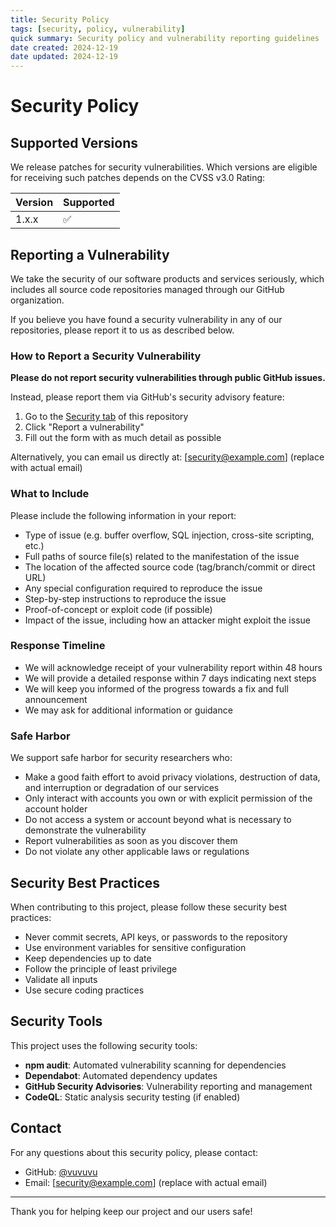 ```yaml
---
title: Security Policy
tags: [security, policy, vulnerability]
quick summary: Security policy and vulnerability reporting guidelines
date created: 2024-12-19
date updated: 2024-12-19
---
```


# Security Policy

## Supported Versions

We release patches for security vulnerabilities. Which versions are eligible for receiving such patches depends on the CVSS v3.0 Rating:

| Version | Supported          |
| ------- | ------------------ |
| 1.x.x   | :white_check_mark: |

## Reporting a Vulnerability

We take the security of our software products and services seriously, which includes all source code repositories managed through our GitHub organization.

If you believe you have found a security vulnerability in any of our repositories, please report it to us as described below.

### How to Report a Security Vulnerability

**Please do not report security vulnerabilities through public GitHub issues.**

Instead, please report them via GitHub's security advisory feature:

1. Go to the [Security tab](https://github.com/vuvuvu/HACKTOBER-DEV/security) of this repository
2. Click "Report a vulnerability"
3. Fill out the form with as much detail as possible

Alternatively, you can email us directly at: [security@example.com] (replace with actual email)

### What to Include

Please include the following information in your report:

- Type of issue (e.g. buffer overflow, SQL injection, cross-site scripting, etc.)
- Full paths of source file(s) related to the manifestation of the issue
- The location of the affected source code (tag/branch/commit or direct URL)
- Any special configuration required to reproduce the issue
- Step-by-step instructions to reproduce the issue
- Proof-of-concept or exploit code (if possible)
- Impact of the issue, including how an attacker might exploit the issue

### Response Timeline

- We will acknowledge receipt of your vulnerability report within 48 hours
- We will provide a detailed response within 7 days indicating next steps
- We will keep you informed of the progress towards a fix and full announcement
- We may ask for additional information or guidance

### Safe Harbor

We support safe harbor for security researchers who:

- Make a good faith effort to avoid privacy violations, destruction of data, and interruption or degradation of our services
- Only interact with accounts you own or with explicit permission of the account holder
- Do not access a system or account beyond what is necessary to demonstrate the vulnerability
- Report vulnerabilities as soon as you discover them
- Do not violate any other applicable laws or regulations

## Security Best Practices

When contributing to this project, please follow these security best practices:

- Never commit secrets, API keys, or passwords to the repository
- Use environment variables for sensitive configuration
- Keep dependencies up to date
- Follow the principle of least privilege
- Validate all inputs
- Use secure coding practices

## Security Tools

This project uses the following security tools:

- **npm audit**: Automated vulnerability scanning for dependencies
- **Dependabot**: Automated dependency updates
- **GitHub Security Advisories**: Vulnerability reporting and management
- **CodeQL**: Static analysis security testing (if enabled)

## Contact

For any questions about this security policy, please contact:

- GitHub: [@vuvuvu](https://github.com/vuvuvu)
- Email: [security@example.com] (replace with actual email)

---

Thank you for helping keep our project and our users safe!